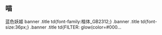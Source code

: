 ## 喵
<blue>蓝色妖姬</biue>
banner .title td{font-family:楷体_GB2312;} .banner .title td{font-size:36px;} .banner .title td{FILTER: glow(color=#000...
